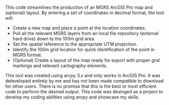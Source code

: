 This code streamlines the production of an MGRS ArcGIS Pro map and (optional) layout. By entering a set of coordinates in decimal format, the tool will:
- Create a new map and place a point at the location coordinates.
- Pull all the relevant MGRS layers from an local file repository (external hard drive) down to the 100m grid area.
- Set the spatial reference to the appropriate UTM projection.
- Identify the 100m grid location for quick identification of the point in MGRS format.
- (Optional) Create a layout of the map ready for export with proper grid markings and relevant cartography elements.

This tool was created using arcpy 3.x and only works in ArcGIS Pro. It was deleveloped entirely by me and has not been made compatible to download for other users. There is no promise that this is the best or most efficient code to perform the desired output. This code was desinged as a project to develop my coding abilities using arcpy and showcase my skills.
